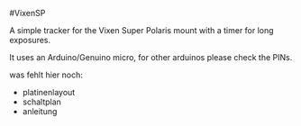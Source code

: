#VixenSP

A simple tracker for the Vixen Super Polaris mount with a timer for long exposures.

It uses an Arduino/Genuino micro, for other arduinos please check the PINs.

was fehlt hier noch:
* platinenlayout
* schaltplan
* anleitung

